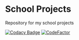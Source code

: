 # School Projects
Repository for my school projects

[![Codacy Badge](https://app.codacy.com/project/badge/Grade/7fe528bd99b94235ab7c778b4ce7b64f)](https://www.codacy.com?utm_source=github.com&amp;utm_medium=referral&amp;utm_content=NagaYZ/School-Projects&amp;utm_campaign=Badge_Grade)
[![CodeFactor](https://www.codefactor.io/repository/github/nagayz/school-projects/badge?s=b99f6777f0149ef45a41c3b62cd6c0a6dfcd7b0f)](https://www.codefactor.io/repository/github/nagayz/school-projects)
